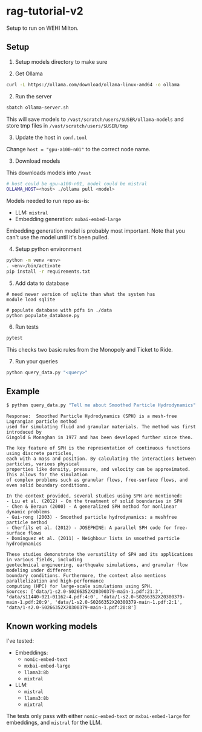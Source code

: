 # rag-tutorial-v2

Setup to run on WEHI Milton.

## Setup

1. Setup models directory to make sure 

1. Get Ollama

```bash
curl -L https://ollama.com/download/ollama-linux-amd64 -o ollama
```

2. Run the server

```bash
sbatch ollama-server.sh
```

This will save models to `/vast/scratch/users/$USER/ollama-models` and store tmp files in
`/vast/scratch/users/$USER/tmp`

3. Update the host in `conf.toml`

Change `host = "gpu-a100-n01"` to the correct node name.

3. Download models

This downloads models into `/vast`
```bash
# host could be gpu-a100-n01, model could be mistral
OLLAMA_HOST=<host> ./ollama pull <model>
```

Models needed to run repo as-is:

* LLM: `mistral`
* Embedding generation: `mxbai-embed-large`

Embedding generation model is probably most important. Note that you can't use the model
until it's been pulled.

4. Setup python environment

```bash
python -m venv <env>
. <env>/bin/activate
pip install -r requirements.txt
```

5. Add data to database

```
# need newer version of sqlite than what the system has
module load sqlite

# populate database with pdfs in ./data
python populate_database.py
```

6. Run tests

```bash
pytest
```

This checks two basic rules from the Monopoly and Ticket to Ride.

7. Run your queries

```bash
python query_data.py "<query>"
```

## Example

```bash
$ python query_data.py "Tell me about Smoothed Particle Hydrodynamics"
```
```output
Response:  Smoothed Particle Hydrodynamics (SPH) is a mesh-free Lagrangian particle method 
used for simulating fluid and granular materials. The method was first introduced by 
Gingold & Monaghan in 1977 and has been developed further since then.

The key feature of SPH is the representation of continuous functions using discrete particles, 
each with a mass and position. By calculating the interactions between particles, various physical 
properties like density, pressure, and velocity can be approximated. This allows for the simulation 
of complex problems such as granular flows, free-surface flows, and even solid boundary conditions.

In the context provided, several studies using SPH are mentioned:
- Liu et al. (2012) - On the treatment of solid boundaries in SPH
- Chen & Beraun (2000) - A generalized SPH method for nonlinear dynamic problems
- Gui-rong (2003) - Smoothed particle hydrodynamics: a meshfree particle method
- Cherfils et al. (2012) - JOSEPHINE: A parallel SPH code for free-surface flows
- Domínguez et al. (2011) - Neighbour lists in smoothed particle hydrodynamics

These studies demonstrate the versatility of SPH and its applications in various fields, including 
geotechnical engineering, earthquake simulations, and granular flow modeling under different 
boundary conditions. Furthermore, the context also mentions parallelization and high-performance 
computing (HPC) for large-scale simulations using SPH.
Sources: ['data/1-s2.0-S0266352X20300379-main-1.pdf:21:3', 'data/s11440-021-01162-4.pdf:4:0', 'data/1-s2.0-S0266352X20300379-main-1.pdf:20:9', 'data/1-s2.0-S0266352X20300379-main-1.pdf:2:1', 'data/1-s2.0-S0266352X20300379-main-1.pdf:20:8']
```

## Known working models

I've tested:

* Embeddings:
    * `nomic-embed-text`
    * `mxbai-embed-large`
    * `llama3:8b`
    * `mixtral`
* LLM:
    * `mistral`
    * `llama3:8b`
    * `mixtral`

The tests only pass with either `nomic-embed-text` or `mxbai-embed-large` for embeddings,
and `mistral` for the LLM.